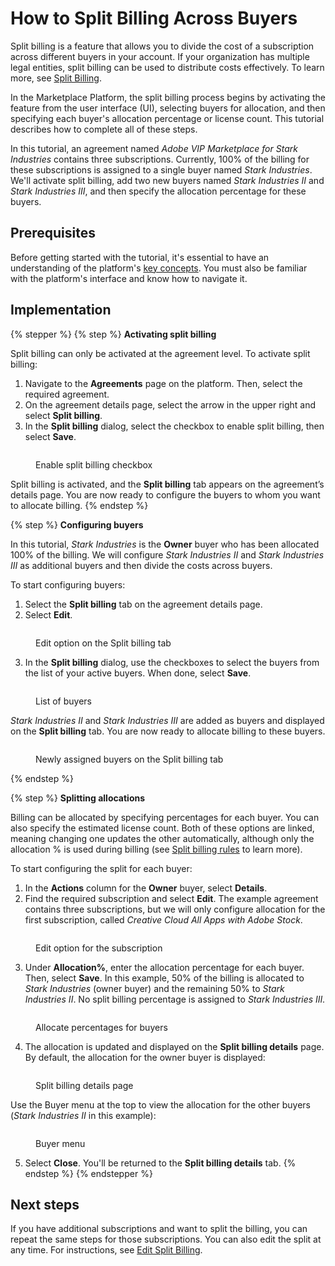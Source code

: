 # How to Split Billing Across Buyers

Split billing is a feature that allows you to divide the cost of a subscription across different buyers in your account. If your organization has multiple legal entities, split billing can be used to distribute costs effectively. To learn more, see [Split Billing](../../../modules-and-features/marketplace/billing/#split-billing).

In the Marketplace Platform, the split billing process begins by activating the feature from the user interface (UI), selecting buyers for allocation, and then specifying each buyer's allocation percentage or license count. This tutorial describes how to complete all of these steps.

In this tutorial, an agreement named _Adobe VIP Marketplace for Stark Industries_ contains three subscriptions. Currently, 100% of the billing for these subscriptions is assigned to a single buyer named _Stark Industries_. We'll activate split billing, add two new buyers named _Stark Industries II_ and _Stark Industries_ _III_, and then specify the allocation percentage for these buyers.

## Prerequisites

Before getting started with the tutorial, it's essential to have an understanding of the platform's [key concepts](../key-concepts.md). You must also be familiar with the platform's interface and know how to navigate it.

## Implementation

{% stepper %}
{% step %}
**Activating split billing**

Split billing can only be activated at the agreement level. To activate split billing:

1. Navigate to the **Agreements** page on the platform. Then, select the required agreement.&#x20;
2. On the agreement details page, select the arrow<img src="../../../.gitbook/assets/icon_down_arrow.png" alt="" data-size="line"> in the upper right and select **Split billing**.
3. In the **Split billing** dialog, select the checkbox to enable split billing, then select **Save**.

<figure><img src="../../../.gitbook/assets/EnableSP (1).png" alt=""><figcaption><p>Enable split billing checkbox</p></figcaption></figure>

Split billing is activated, and the **Split billing** tab appears on the agreement’s details page. You are now ready to configure the buyers to whom you want to allocate billing.&#x20;
{% endstep %}

{% step %}
**Configuring buyers**

In this tutorial, _Stark Industries_ is the **Owner** buyer who has been allocated 100% of the billing.  We will configure _Stark Industries II_ and _Stark Industries III_ as additional buyers and then divide the costs across buyers.&#x20;

To start configuring buyers:

1. Select the **Split billing** tab on the agreement details page.
2. Select **Edit**.&#x20;

<figure><img src="../../../.gitbook/assets/SplitBillingEdit (2).png" alt=""><figcaption><p>Edit option on the Split billing tab</p></figcaption></figure>

3. In the **Split billing** dialog, use the checkboxes to select the buyers from the list of your active buyers. When done, select **Save**.

<figure><img src="../../../.gitbook/assets/SPBuyers (1).png" alt=""><figcaption><p>List of buyers</p></figcaption></figure>

_Stark Industries II_ and _Stark Industries III_ are added as buyers and displayed on the **Split billing** tab. You are now ready to allocate billing to these buyers.&#x20;

<figure><img src="../../../.gitbook/assets/SPBuyers1 (1).png" alt=""><figcaption><p>Newly assigned buyers on the Split billing tab</p></figcaption></figure>
{% endstep %}

{% step %}
**Splitting allocations**

Billing can be allocated by specifying percentages for each buyer. You can also specify the estimated license count. Both of these options are linked, meaning changing one updates the other automatically, although only the allocation % is used during billing (see [Split billing rules](../../../modules-and-features/marketplace/billing/#split-billing-rules) to learn more).

To start configuring the split for each buyer:

1. In the **Actions** column for the **Owner** buyer, select **Details**.
2. Find the required subscription and select **Edit**. The example agreement contains three subscriptions, but we will only configure allocation for the first subscription, called _Creative Cloud All Apps with Adobe Stock_.

<figure><img src="../../../.gitbook/assets/SplitBillingSubscription (1).png" alt=""><figcaption><p>Edit option for the subscription</p></figcaption></figure>

3. Under **Allocation%**, enter the allocation percentage for each buyer. Then, select **Save**. In this example, 50% of the billing is allocated to _Stark Industries_ (owner buyer) and the remaining 50% to _Stark Industries II_. No split billing percentage is assigned to _Stark Industries III._&#x20;

<figure><img src="../../../.gitbook/assets/EditAllocation (1).png" alt=""><figcaption><p>Allocate percentages for buyers</p></figcaption></figure>

4. The allocation is updated and displayed on the **Split billing details** page. By default, the allocation for the owner buyer is displayed:

<figure><img src="../../../.gitbook/assets/Allocation (1).png" alt=""><figcaption><p>Split billing details page</p></figcaption></figure>

Use the Buyer menu at the top to view the allocation for the other buyers (_Stark Industries II_ in this example):&#x20;

<figure><img src="../../../.gitbook/assets/SPBuyers2 (1).png" alt=""><figcaption><p>Buyer menu</p></figcaption></figure>

5. Select **Close**. You'll be returned to the **Split billing details** tab.
{% endstep %}
{% endstepper %}

## Next steps

If you have additional subscriptions and want to split the billing, you can repeat the same steps for those subscriptions. You can also edit the split at any time. For instructions, see [Edit Split Billing](../../../modules-and-features/marketplace/billing/split-billing/edit-split-billing.md).
